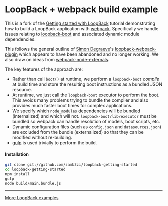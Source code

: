 # LoopBack + webpack build example

This is a fork of the [Getting started with LoopBack](http://docs.strongloop.com/display/LB/Getting+started+with+LoopBack) tutorial demonstrating how to build a LoopBack application with [webpack](https://webpack.github.io/). Specifically we handle issues relating to [loopback-boot](https://apidocs.strongloop.com/loopback-boot/) and associated dynamic module dependencies.

This follows the general outline of [Simon Degraeve](https://github.com/SimonDegraeve)'s [loopback-webpack-plugin](https://github.com/SimonDegraeve/loopback-webpack-plugin) which appears to have been abandoned and no longer working. We also draw on ideas from [webpack-node-externals](https://github.com/liady/webpack-node-externals).

The key features of the approach are:
* Rather than call `boot()` at runtime, we perform a `loopback-boot` *compile* at build time and store the resulting boot instructions as a bundled JSON resource.
* At runtime, we just call the `loopback-boot` executor to perform the boot. This avoids many problems trying to bundle the compiler and also provides much faster boot times for complex applications.
* We specify which `node_modules` dependencies will be bundled (internalized) and which will not. `loopback-boot/lib/executor` must be bundled so webpack can handle resolution of models, boot scripts, etc.
* Dynamic configuration files (such as `config.json` and `datasources.json`) are excluded from the bundle (externalized) so that they can be modified without re-building.
* [gulp](http://gulpjs.com) is used trivially to perform the build.

#### Installation

```bash
git clone git://github.com/zamb3zi/loopback-getting-started
cd loopback-getting-started
npm install
gulp
node build/main.bundle.js
```

---

[More LoopBack examples](https://github.com/strongloop/loopback-example)
